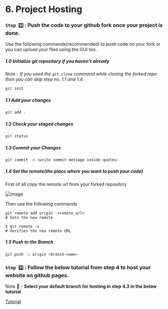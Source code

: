 # 6. Project Hosting

### `Step 1️⃣` : Push the code to your github fork once your project is done.

Use the following commands(recommended) to push code on your fork or you can upload your files using the GUI too.

##### 1.0 Initialize git repository if you haven't already

Note - *If you used the `git clone` command while cloning the forked repo then you can skip step no. 1.1 and 1.4*

```sh
git init
```

##### 1.1 Add your changes

```sh
git add .
```
##### 1.2 Check your staged changes

```sh
git status
```

##### 1.3  Commit your Changes

```sh
git commit -m <write commit message inside quotes>
```

##### 1.4 Set the remote(the place where you want to push your code)

First of all copy the remote url from your forked repository

![image](https://user-images.githubusercontent.com/74975876/145529962-d4fc6602-6698-408a-91db-d6228ee3096f.png)

Then use the following commands

```
git remote add origin  <remote_url>
# Sets the new remote
```

```
$ git remote -v
# Verifies the new remote URL
```

##### 1.5 Push to the Branch 

```sh
git push -u origin <branch-name>
```

### `Step 2️⃣` : Follow the below tutorial from step 4 to host your website on github pages.

Note 📃 - **Select your default branch for hosting in step 4.3 in the below tutorial**

[Tutorial](https://github.com/bhavesh-chaudhari/learn-hosting-with-gh-pages#step---4--host-website-from-the-repository)
